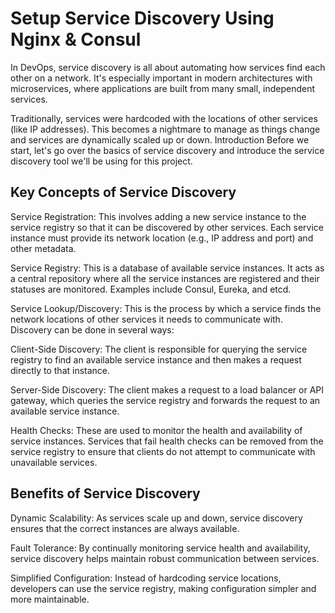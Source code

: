 # Setup Service Discovery Using Nginx & Consul
In DevOps, service discovery is all about automating how services find each other on a network. It's especially important in modern architectures with microservices, where applications are built from many small, independent services.

Traditionally, services were hardcoded with the locations of other services (like IP addresses). This becomes a nightmare to manage as things change and services are dynamically scaled up or down.
Introduction
Before we start, let's go over the basics of service discovery and introduce the service discovery tool we'll be using for this project.

## Key Concepts of Service Discovery
Service Registration: This involves adding a new service instance to the service registry so that it can be discovered by other services. Each service instance must provide its network location (e.g., IP address and port) and other metadata.

Service Registry: This is a database of available service instances. It acts as a central repository where all the service instances are registered and their statuses are monitored. Examples include Consul, Eureka, and etcd.

Service Lookup/Discovery: This is the process by which a service finds the network locations of other services it needs to communicate with. Discovery can be done in several ways:

Client-Side Discovery: The client is responsible for querying the service registry to find an available service instance and then makes a request directly to that instance.

Server-Side Discovery: The client makes a request to a load balancer or API gateway, which queries the service registry and forwards the request to an available service instance.

Health Checks: These are used to monitor the health and availability of service instances. Services that fail health checks can be removed from the service registry to ensure that clients do not attempt to communicate with unavailable services.

## Benefits of Service Discovery
Dynamic Scalability: As services scale up and down, service discovery ensures that the correct instances are always available.

Fault Tolerance: By continually monitoring service health and availability, service discovery helps maintain robust communication between services.

Simplified Configuration: Instead of hardcoding service locations, developers can use the service registry, making configuration simpler and more maintainable.